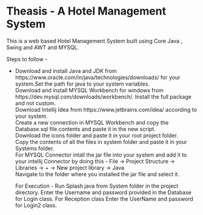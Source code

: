 # Theasis - A Hotel Management System
<p>This is a web based Hotel Management System built using Core Java , Swing and AWT and MYSQL.<p>
Steps to follow - <br>

<ul>
  <li>
Download and install Java and JDK from https://www.oracle.com/in/java/technologies/downloads/ for your system.Set the path for java to your system variables.<br></li>
Download and install MYSQL Workbench for windows from https://dev.mysql.com/downloads/workbench/. Install the full package and not custom.<br></li>
Download Intellij Idea from https://www.jetbrains.com/idea/ according to your system.<br></li>
Create a new connection in MYSQL Workbench and copy the Database.sql file contents and paste it in the new script.<br></li>
Download the icons folder and paste it in your root project folder.<br></li>
Copy the contents of all the files in system folder and paste it in your Systems folder.<br></li>
For MYSQL Connector intall the jar file into your system and add it to your intellij Connector by doing this - File -> Project Structure -> Libraries -> + -> New project library -> Java <br></li>
Navigate to the folder where you installed the jar file and select it.<br></li>
    </li>
  </ul>


<ul>
For Execution -
Run Splash.java from System folder in the project directory.
Enter the Username and password provided in the Database for Login class.
For Reception class Enter the UserName and password for Login2 class.
</ul>



